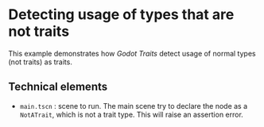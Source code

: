 # Detecting usage of types that are not traits

This example demonstrates how _Godot Traits_ detect usage of normal types (not traits) as traits.

## Technical elements

- `main.tscn` : scene to run. The main scene try to declare the node as a `NotATrait`, which is not
  a trait type. This will raise an assertion error.

